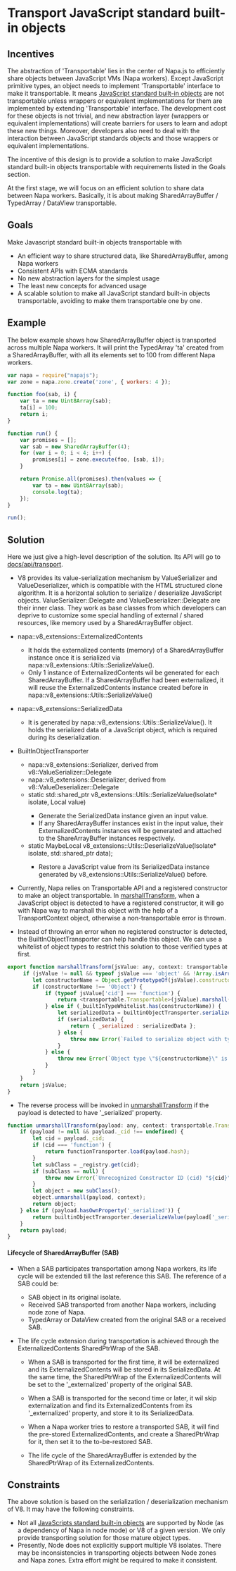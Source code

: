 # Transport JavaScript standard built-in objects

## Incentives
The abstraction of 'Transportable' lies in the center of Napa.js to efficiently share objects between JavaScript VMs (Napa workers). Except JavaScript primitive types, an object needs to implement 'Transportable' interface to make it transportable. It means [JavaScript standard built-in objects](https://developer.mozilla.org/en-US/docs/Web/JavaScript/Reference/Global_Objects) are not transportable unless wrappers or equivalent implementations for them are implemented by extending 'Transportable' interface. The development cost for these objects is not trivial, and new abstraction layer (wrappers or equivalent implementations) will create barriers for users to learn and adopt these new things. Moreover, developers also need to deal with the interaction between JavaScript standards objects and those wrappers or equivalent implementations.

The incentive of this design is to provide a solution to make JavaScript standard built-in objects transportable with requirements listed in the Goals section.

At the first stage, we will focus on an efficient solution to share data between Napa workers. Basically, it is about making SharedArrayBuffer / TypedArray / DataView transportable.

## Goals
Make Javascript standard built-in objects transportable with
- An efficient way to share structured data, like SharedArrayBuffer, among Napa workers
- Consistent APIs with ECMA standards
- No new abstraction layers for the simplest usage
- The least new concepts for advanced usage
- A scalable solution to make all JavaScript standard built-in objects transportable, avoiding to make them transportable one by one.

## Example
The below example shows how SharedArrayBuffer object is transported across multiple Napa workers. It will print the TypedArray 'ta' created from a SharedArrayBuffer, with all its elements set to 100 from different Napa workers. 
```js
var napa = require("napajs");
var zone = napa.zone.create('zone', { workers: 4 });

function foo(sab, i) {
    var ta = new Uint8Array(sab);
    ta[i] = 100;
    return i;
}

function run() {
    var promises = [];
    var sab = new SharedArrayBuffer(4);
    for (var i = 0; i < 4; i++) {
        promises[i] = zone.execute(foo, [sab, i]);
    }

    return Promise.all(promises).then(values => {
        var ta = new Uint8Array(sab);
        console.log(ta);
    });
}

run();

```

## Solution
Here we just give a high-level description of the solution. Its API will go to [docs/api/transport](https://github.com/Microsoft/napajs/blob/master/docs/api/transport.md).
- V8 provides its value-serialization mechanism by ValueSerializer and ValueDeserializer, which is compatible with the HTML structured clone algorithm. It is a horizontal solution to serialize / deserialize JavaScript objects. ValueSerializer::Delegate and ValueDeserializer::Delegate are their inner class. They work as base classes from which developers can deprive to customize some special handling of external / shared resources, like memory used by a SharedArrayBuffer object.

- napa::v8_extensions::ExternalizedContents
  - It holds the externalized contents (memory) of a SharedArrayBuffer instance once it is serialized via napa::v8_extensions::Utils::SerializeValue().
  - Only 1 instance of ExternalizedContents wil be generated for each SharedArrayBuffer. If a SharedArrayBuffer had been externalized, it will reuse the ExternalizedContents instance created before in napa::v8_extensions::Utils::SerializeValue()

- napa::v8_extensions::SerializedData
  - It is generated by napa::v8_extensions::Utils::SerializeValue(). It holds the serialized data of a JavaScript object, which is required during its deserialization.

- BuiltInObjectTransporter
  - napa::v8_extensions::Serializer, derived from v8::ValueSerializer::Delegate
  - napa::v8_extensions::Deserializer, derived from v8::ValueDeserializer::Delegate
  - static std::shared_ptr<SerializedData> v8_extensions::Utils::SerializeValue(Isolate* isolate, Local<Value> value)
    - Generate the SerializedData instance given an input value.
    - If any SharedArrayBuffer instances exist in the input value, their ExternalizedContents instances will be generated and attached to the ShareArrayBuffer instances respectively.
  - static MaybeLocal<Value> v8_extensions::Utils::DeserializeValue(Isolate* isolate, std::shared_ptr<SerializedData> data);
    - Restore a JavaScript value from its SerializedData instance generated by v8_extensions::Utils::SerializeValue() before.

- Currently, Napa relies on Transportable API and a registered constructor to make an object transportable. In [marshallTransform](https://github.com/Microsoft/napajs/blob/master/lib/transport/transport.ts), when a JavaScript object is detected to have a registered constructor, it will go with Napa way to marshall this object with the help of a TransportContext object, otherwise a non-transportable error is thrown.

- Instead of throwing an error when no registered constructor is detected, the BuiltInObjectTransporter can help handle this object. We can use a whitelist of object types to restrict this solution to those verified types at first.
```js
export function marshallTransform(jsValue: any, context: transportable.TransportContext): any {
     if (jsValue != null && typeof jsValue === 'object' && !Array.isArray(jsValue)) {
        let constructorName = Object.getPrototypeOf(jsValue).constructor.name;
        if (constructorName !== 'Object') {
            if (typeof jsValue['cid'] === 'function') {
                return <transportable.Transportable>(jsValue).marshall(context);
            } else if (_builtInTypeWhitelist.has(constructorName)) {
                let serializedData = builtinObjectTransporter.serializeValue(jsValue);
                if (serializedData) {
                    return { _serialized : serializedData };
                } else {
                    throw new Error(`Failed to serialize object with type of \"${constructorName}\".`);
                }
            } else {
                throw new Error(`Object type \"${constructorName}\" is not transportable.`);
            }
        }
    }
    return jsValue;
}
```
- The reverse process will be invoked in [unmarshallTransform](https://github.com/Microsoft/napajs/edit/master/lib/transport/transport.ts) if the payload is detected to have '_serialized' property.
```js
function unmarshallTransform(payload: any, context: transportable.TransportContext): any {
    if (payload != null && payload._cid !== undefined) {
        let cid = payload._cid;
        if (cid === 'function') {
            return functionTransporter.load(payload.hash);
        }
        let subClass = _registry.get(cid);
        if (subClass == null) {
            throw new Error(`Unrecognized Constructor ID (cid) "${cid}". Please ensure @cid is applied on the class or transport.register is called on the class.`);
        }
        let object = new subClass();
        object.unmarshall(payload, context);
        return object;
    } else if (payload.hasOwnProperty('_serialized')) {
        return builtinObjectTransporter.deserializeValue(payload['_serialized']);
    }
    return payload;
}
```

#### Lifecycle of SharedArrayBuffer (SAB)
- When a SAB participates transportation among Napa workers, its life cycle will be extended till the last reference this SAB. The reference of a SAB could be:
  - SAB object in its original isolate.
  - Received SAB transported from another Napa workers, including node zone of Napa.
  - TypedArray or DataView created from the original SAB or a received SAB.

- The life cycle extension during transportation is achieved through the ExternalizedContents SharedPtrWrap of the SAB.
  - When a SAB is transported for the first time, it will be externalized and its ExternalizedContents will be stored in its SerializedData. At the same time, the SharedPtrWrap of the ExternalizedContents will be set to the '_externalized' property of the original SAB.

  - When a SAB is transported for the second time or later, it wil skip externalization and find its ExternalizedContents from its '_externalized' property, and store it to its SerializedData.

  - When a Napa worker tries to restore a transported SAB, it will find the pre-stored ExternalizedContents, and create a SharedPtrWrap for it, then set it to the to-be-restored SAB.

  - The life cycle of the SharedArrayBuffer is extended by the SharedPtrWrap of its ExternalizedContents.


## Constraints
The above solution is based on the serialization / deserialization mechanism of V8. It may have the following constraints.
- Not all [JavaScripts standard built-in objects](https://developer.mozilla.org/en-US/docs/Web/JavaScript/Reference/Global_Objects) are supported by Node (as a dependency of Napa in node mode) or V8 of a given version. We only provide transporting solution for those mature object types.
- Presently, Node does not explicitly support multiple V8 isolates. There may be inconsistencies in transporting objects between Node zones and Napa zones. Extra effort might be required to make it consistent.
